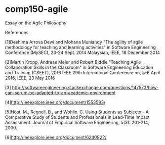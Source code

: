 # comp150-agile
Essay on the Agile Philosophy

References 

[1]Deshinta Arrova Dewi and Mohana Muniandy "The agility of agile methodology for teaching and learning activities" in Software Engineering Conference (MySEC), 23-24 Sept. 2014 Malaysian, IEEE, 18 December 2014

[2]Martin Kropp, Andreas Meier and Robert Biddle "Teaching Agile Collaboration Skills in the Classroom" in Software Engineering Education and Training (CSEET), 2016 IEEE 29th International Conference on, 5-6 April 2016, IEEE, 23 May 2016

[3] http://softwareengineering.stackexchange.com/questions/147573/how-can-scrum-be-adapted-to-an-academic-environment

[4]http://ieeexplore.ieee.org/document/1553593/

[5]Höst, M., Regnell, B., and Wohlin, C. Using Students as Subjects - A Comparative Study of Students and Professionals in Lead-Time Impact Assessment. Journal of Empirical Software Engineering, 5(3): 201-214, 2000.

[6]http://ieeexplore.ieee.org/document/6240822/
